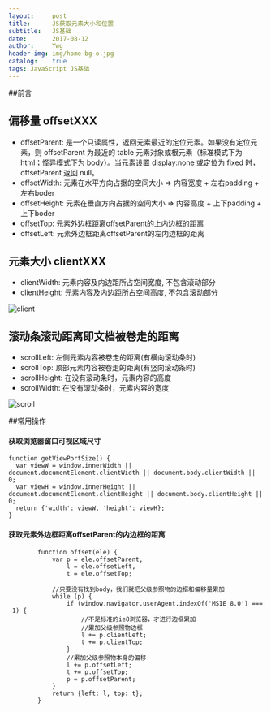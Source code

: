 ```yaml
---
layout:     post
title:      JS获取元素大小和位置
subtitle:   JS基础
date:       2017-08-12
author:     Ywg
header-img: img/home-bg-o.jpg
catalog:    true
tags: JavaScript JS基础
---
```


##前言

## 偏移量 offsetXXX
- offsetParent: 是一个只读属性，返回元素最近的定位元素。如果没有定位元素，则 offsetParent 为最近的 table 元素对象或根元素（标准模式下为 html；怪异模式下为 body）。当元素设置 display:none 或定位为 fixed 时，offsetParent 返回 null。
- offsetWidth: 元素在水平方向占据的空间大小 => 内容宽度 + 左右padding + 左右boder
- offsetHeight: 元素在垂直方向占据的空间大小 => 内容高度 + 上下padding + 上下boder
- offsetTop: 元素外边框距离offsetParent的上内边框的距离
- offsetLeft: 元素外边框距离offsetParent的左内边框的距离

## 元素大小 clientXXX
- clientWidth: 元素内容及内边距所占空间宽度, 不包含滚动部分
- clientHeight: 元素内容及内边距所占空间高度, 不包含滚动部分

![client](https://segmentfault.com/img/remote/1460000005155281)

## 滚动条滚动距离即文档被卷走的距离
- scrollLeft: 左侧元素内容被卷走的距离(有横向滚动条时)
- scrollTop: 顶部元素内容被卷走的距离(有竖向滚动条时)
- scrollHeight: 在没有滚动条时，元素内容的高度
- scrollWidth: 在没有滚动条时，元素内容的宽度

![scroll](https://segmentfault.com/img/remote/1460000005155283)

##常用操作
#### 获取浏览器窗口可视区域尺寸
```
function getViewPortSize() {
  var viewW = window.innerWidth || document.documentElement.clientWidth || document.body.clientWidth || 0;
  var viewH = window.innerHeight || document.documentElement.clientHeight || document.body.clientHeight || 0;
  return {'width': viewW, 'height': viewH};
}
```

####  获取元素外边框距离offsetParent的内边框的距离
```
        function offset(ele) {
            var p = ele.offsetParent,
                l = ele.offsetLeft,
                t = ele.offsetTop;

            //只要没有找到body，我们就把父级参照物的边框和偏移量累加
            while (p) {
                if (window.navigator.userAgent.indexOf('MSIE 8.0') === -1) {
                    //不是标准的ie8浏览器，才进行边框累加
                    //累加父级参照物边框
                    l += p.clientLeft;
                    t += p.clientTop;
                }
                //累加父级参照物本身的偏移
                l += p.offsetLeft;
                t += p.offsetTop;
                p = p.offsetParent;
            }
            return {left: l, top: t};
        }
```
